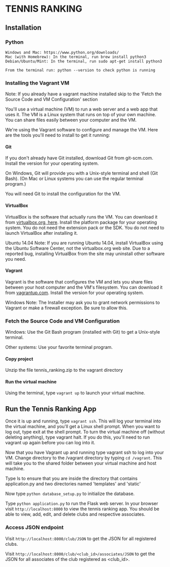 TENNIS RANKING
=============

## Installation

### Python

```
Windows and Mac: https://www.python.org/downloads/
Mac (with Homebrew): In the terminal, run brew install python3
Debian/Ubuntu/Mint: In the terminal, run sudo apt-get install python3

From the terminal run: python --version to check python is running
```

### Installing the Vagrant VM
Note: If you already have a vagrant machine installed skip to the 'Fetch the Source Code and VM Configuration' section

You'll use a virtual machine (VM) to run a web server and a web app that uses it. The VM is a Linux system that runs on top of your own machine. You can share files easily between your computer and the VM.

We're using the Vagrant software to configure and manage the VM. Here are the tools you'll need to install to get it running:

#### Git
If you don't already have Git installed, download Git from git-scm.com. Install the version for your operating system.

On Windows, Git will provide you with a Unix-style terminal and shell (Git Bash). (On Mac or Linux systems you can use the regular terminal program.)

You will need Git to install the configuration for the VM. 

#### VirtualBox
VirtualBox is the software that actually runs the VM. You can download it from [virtualbox.org, here](https://www.virtualbox.org/wiki/Downloads). Install the platform package for your operating system. You do not need the extension pack or the SDK. You do not need to launch VirtualBox after installing it.

Ubuntu 14.04 Note: If you are running Ubuntu 14.04, install VirtualBox using the Ubuntu Software Center, not the virtualbox.org web site. Due to a reported bug, installing VirtualBox from the site may uninstall other software you need.

#### Vagrant
Vagrant is the software that configures the VM and lets you share files between your host computer and the VM's filesystem. You can download it from [vagrantup.com](https://www.vagrantup.com/downloads.html). Install the version for your operating system.

Windows Note: The Installer may ask you to grant network permissions to Vagrant or make a firewall exception. Be sure to allow this.


### Fetch the Source Code and VM Configuration
Windows: Use the Git Bash program (installed with Git) to get a Unix-style terminal.

Other systems: Use your favorite terminal program.

#### Copy project

Unzip the file tennis_ranking.zip to the vagrant directory 

#### Run the virtual machine
Using the terminal, type `vagrant up` to launch your virtual machine.

## Run the Tennis Ranking App
Once it is up and running, type `vagrant ssh`. This will log your terminal into the virtual machine, and you'll get a Linux shell prompt. When you want to log out, type exit at the shell prompt. To turn the virtual machine off (without deleting anything), type vagrant halt. If you do this, you'll need to run vagrant up again before you can log into it.

Now that you have Vagrant up and running type vagrant ssh to log into your VM. Change directory to the /vagrant directory by typing `cd /vagrant`. This will take you to the shared folder between your virtual machine and host machine.

Type ls to ensure that you are inside the directory that contains application.py and two directories named 'templates' and 'static'

Now type `python database_setup.py` to initialize the database.

Type `python application.py` to run the Flask web server. In your browser visit `http://localhost:8000` to view the tennis ranking app. You should be able to view, add, edit, and delete clubs and respective associates.

### Access JSON endpoint
Visit  `http://localhost:8000/club/JSON` to get the JSON for all registered clubs.

Visit  `http://localhost:8000/club/<club_id>/associates/JSON` to get the JSON for all associates of the club registered as <club_id>.


